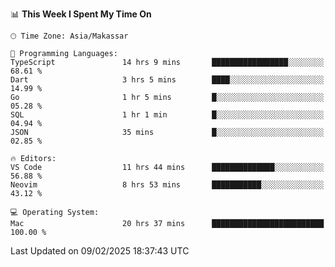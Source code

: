 <!--START_SECTION:waka-->
📊 **This Week I Spent My Time On** 

```text
🕑︎ Time Zone: Asia/Makassar

💬 Programming Languages: 
TypeScript               14 hrs 9 mins       █████████████████░░░░░░░░   68.61 % 
Dart                     3 hrs 5 mins        ████░░░░░░░░░░░░░░░░░░░░░   14.99 % 
Go                       1 hr 5 mins         █░░░░░░░░░░░░░░░░░░░░░░░░   05.28 % 
SQL                      1 hr 1 min          █░░░░░░░░░░░░░░░░░░░░░░░░   04.94 % 
JSON                     35 mins             █░░░░░░░░░░░░░░░░░░░░░░░░   02.85 % 

🔥 Editors: 
VS Code                  11 hrs 44 mins      ██████████████░░░░░░░░░░░   56.88 % 
Neovim                   8 hrs 53 mins       ███████████░░░░░░░░░░░░░░   43.12 % 

💻 Operating System: 
Mac                      20 hrs 37 mins      █████████████████████████   100.00 % 
```


 Last Updated on 09/02/2025 18:37:43 UTC
<!--END_SECTION:waka-->
